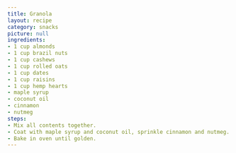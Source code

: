 ```yaml
---
title: Granola
layout: recipe
category: snacks
picture: null
ingredients:
- 1 cup almonds
- 1 cup brazil nuts
- 1 cup cashews
- 1 cup rolled oats
- 1 cup dates
- 1 cup raisins
- 1 cup hemp hearts
- maple syrup
- coconut oil
- cinnamon
- nutmeg
steps:
- Mix all contents together.
- Coat with maple syrup and coconut oil, sprinkle cinnamon and nutmeg.
- Bake in oven until golden.
---
```


